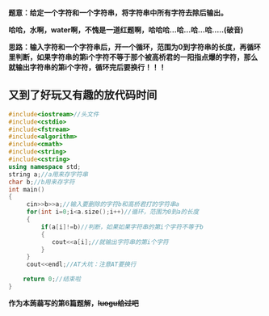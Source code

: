 **题意：给定一个字符和一个字符串，将字符串中所有字符去除后输出。**


**哈哈，水啊，water啊，不愧是一道红题啊，哈哈哈...哈...哈...哈.....(破音)**


**思路：输入字符和一个字符串后，开一个循环，范围为0到字符串的长度，再循环里判断，如果字符串的第i个字符不等于那个被高桥君的一阳指点爆的字符，那么就输出字符串的第i个字符，循环完后要换行！！！**


## 又到了好玩又有趣的放代码时间

```cpp
#include<iostream>//头文件
#include<cstdio>
#include<fstream>
#include<algorithm>
#include<cmath>
#include<string>
#include<cstring>
using namespace std;
string a;//a用来存字符串
char b;//b用来存字符
int main()
{
     cin>>b>>a;//输入要删除的字符b和高桥君打的字符串a
     for(int i=0;i<a.size();i++)//循环，范围为0到a的长度
     {
 		 if(a[i]!=b)//判断，如果如果字符串的第i个字符不等于b
 		 {
 		 	cout<<a[i];//就输出字符串的第i个字符
 		 }
     }
     cout<<endl;//AT大坑：注意AT要换行

    return 0;//结束啦
}
```
**作为本蒟蒻写的第6篇题解，~~luogu给过吧~~**
